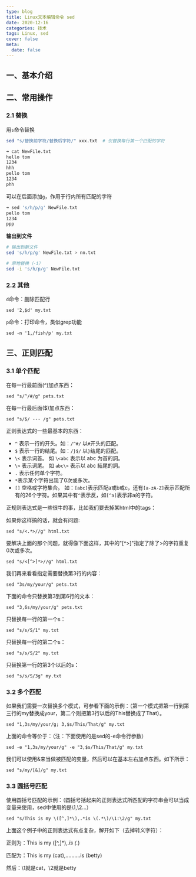 ```yaml
---
type: blog
title: Linux文本编辑命令 sed
date: 2020-12-16
categories: 技术
tags: Linux, sed
cover: false
meta:
  date: false
---
```






## 一、基本介绍



## 二、常用操作

### 2.1 替换

用`s`命令替换

```bash
sed "s/替换前字符/替换后字符/" xxx.txt  # 仅替换每行第一个匹配的字符
```

```bash
➜ cat NewFile.txt
hello tom
1234
hhh                                                                                                                                                                                     ➜ sed "s/h/p/" NewFile.txt
pello tom
1234
phh
```

可以在后面添加`g`，作用于行内所有匹配的字符

```bash
➜ sed 's/h/p/g' NewFile.txt
pello tom
1234
ppp
```

**输出到文件**

```bash
# 输出到新文件
sed 's/h/p/g' NewFile.txt > nn.txt

# 原地替换（-i）
sed -i 's/h/p/g' NewFile.txt
```

### 2.2 其他

`d`命令：删除匹配行

```
sed '2,$d' my.txt
```

`p`命令：打印命令，类似grep功能

```
sed -n '1,/fish/p' my.txt
```



## 三、正则匹配

### 3.1 单个匹配

在每一行最前面(^)加点东西：

```
sed "s/^/#/g" pets.txt
```

在每一行最后面($)加点东西：

```
sed "s/$/ --- /g" pets.txt
```

正则表达式的一些最基本的东西：

- `^` 表示一行的开头。如：`/^#/` 以`#`开头的匹配。
- `$` 表示一行的结尾。如：`/}$/` 以`}`结尾的匹配。
- `\<` 表示词首。 如 `\<abc` 表示以 abc 为首的詞。
- `\>` 表示词尾。 如 `abc\>` 表示以 abc 結尾的詞。
- `.` 表示任何单个字符。
- `*`表示某个字符出现了0次或多次。
- `[]` 空格或字符集合。 如：`[abc]`表示匹配a或b或c，还有`[a-zA-Z]`表示匹配所有的26个字符。如果其中有`^`表示反，如`[^a]`表示非a的字符。

正规则表达式是一些很牛的事，比如我们要去掉某html中的tags：

如果你这样搞的话，就会有问题:

```
sed "s/<.*>//g" html.txt
```

要解决上面的那个问题，就得像下面这样，其中的"[^>]"指定了除了>的字符重复0次或多次。

```
sed "s/<[^>]*>//g" html.txt
```

我们再来看看指定需要替换第3行的内容：

```
sed "3s/my/your/g" pets.txt
```

下面的命令只替换第3到第6行的文本：

```
sed "3,6s/my/your/g" pets.txt
```

只替换每一行的第一个s：

```
sed "s/s/S/1" my.txt
```

只替换每一行的第二个s：

```
sed "s/s/S/2" my.txt
```

只替换第一行的第3个以后的s：

```
sed "s/s/S/3g" my.txt
```

### 3.2 多个匹配

如果我们需要一次替换多个模式，可参看下面的示例：（第一个模式把第一行到第三行的my替换成your，第二个则把第3行以后的This替换成了That）。

```
sed "1,3s/my/your/g; 3,$s/This/That/g" my.txt
```

上面的命令等价于：（注：下面使用的是sed的-e命令行参数）

```
sed -e "1,3s/my/your/g" -e "3,$s/This/That/g" my.txt
```

我们可以使用&来当做被匹配的变量，然后可以在基本左右加点东西。如下所示：

```
sed "s/my/[&]/g" my.txt
```

### 3.3 圆括号匹配

使用圆括号匹配的示例：（圆括号括起来的正则表达式所匹配的字符串会可以当成变量来使用，sed中使用的是\1,\2…）

```
sed "s/This is my \([^,]*\),.*is \(.*\)/\1:\2/g" my.txt
```

上面这个例子中的正则表达式有点复杂，解开如下（去掉转义字符）：

正则为：This is my ([^,]*),.*is (.*)

匹配为：This is my (cat),……….is (betty)

然后：\1就是cat，\2就是betty
